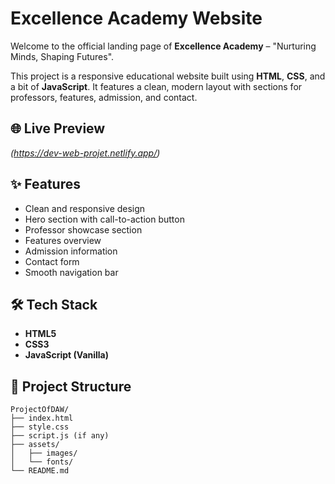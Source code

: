 # Excellence Academy Website

Welcome to the official landing page of **Excellence Academy** – "Nurturing Minds, Shaping Futures".

This project is a responsive educational website built using **HTML**, **CSS**, and a bit of **JavaScript**. It features a clean, modern layout with sections for professors, features, admission, and contact.

## 🌐 Live Preview

*(https://dev-web-projet.netlify.app/)*

## ✨ Features

- Clean and responsive design
- Hero section with call-to-action button
- Professor showcase section
- Features overview
- Admission information
- Contact form
- Smooth navigation bar

## 🛠️ Tech Stack

- **HTML5**
- **CSS3**
- **JavaScript (Vanilla)**

## 📁 Project Structure

```plaintext
ProjectOfDAW/
├── index.html
├── style.css
├── script.js (if any)
├── assets/
│   ├── images/
│   └── fonts/
└── README.md

